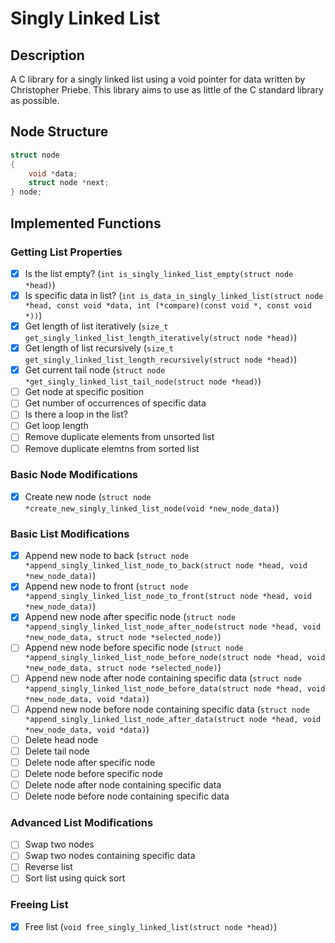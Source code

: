 # Singly Linked List
## Description
A C library for a singly linked list using a void pointer for data written by Christopher Priebe. This library aims to use as little of the C standard library as possible.

## Node Structure
```c
struct node
{
    void *data;
    struct node *next;
} node;
```

## Implemented Functions
### Getting List Properties
- [X] Is the list empty? (```int is_singly_linked_list_empty(struct node *head)```)
- [X] Is specific data in list? (```int is_data_in_singly_linked_list(struct node *head, const void *data, int (*compare)(const void *, const void *))```)
- [X] Get length of list iteratively (```size_t get_singly_linked_list_length_iteratively(struct node *head)```)
- [X] Get length of list recursively (```size_t get_singly_linked_list_length_recursively(struct node *head)```)
- [X] Get current tail node (```struct node *get_singly_linked_list_tail_node(struct node *head)```)
- [ ] Get node at specific position
- [ ] Get number of occurrences of specific data
- [ ] Is there a loop in the list?
- [ ] Get loop length
- [ ] Remove duplicate elements from unsorted list
- [ ] Remove duplicate elemtns from sorted list

### Basic Node Modifications
- [X] Create new node (```struct node *create_new_singly_linked_list_node(void *new_node_data)```)

### Basic List Modifications
- [X] Append new node to back (```struct node *append_singly_linked_list_node_to_back(struct node *head, void *new_node_data)```)
- [X] Append new node to front (```struct node *append_singly_linked_list_node_to_front(struct node *head, void *new_node_data)```)
- [X] Append new node after specific node (```struct node *append_singly_linked_list_node_after_node(struct node *head, void *new_node_data, struct node *selected_node)```)
- [ ] Append new node before specific node (```struct node *append_singly_linked_list_node_before_node(struct node *head, void *new_node_data, struct node *selected_node)```)
- [ ] Append new node after node containing specific data (```struct node *append_singly_linked_list_node_before_data(struct node *head, void *new_node_data, void *data)```)
- [ ] Append new node before node containing specific data (```struct node *append_singly_linked_list_node_after_data(struct node *head, void *new_node_data, void *data)```)
- [ ] Delete head node
- [ ] Delete tail node
- [ ] Delete node after specific node
- [ ] Delete node before specific node
- [ ] Delete node after node containing specific data
- [ ] Delete node before node containing specific data

### Advanced List Modifications
- [ ] Swap two nodes
- [ ] Swap two nodes containing specific data
- [ ] Reverse list
- [ ] Sort list using quick sort

### Freeing List
- [X] Free list (```void free_singly_linked_list(struct node *head)```)
